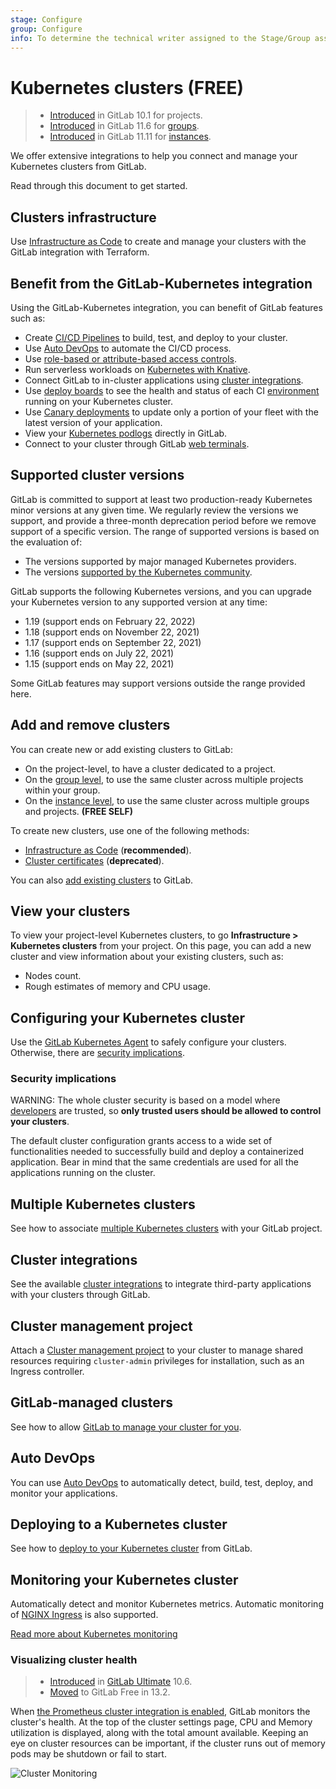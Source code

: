 ```yaml
---
stage: Configure
group: Configure
info: To determine the technical writer assigned to the Stage/Group associated with this page, see https://about.gitlab.com/handbook/engineering/ux/technical-writing/#assignments
---
```


# Kubernetes clusters **(FREE)**

> - [Introduced](https://gitlab.com/gitlab-org/gitlab-foss/-/issues/35954) in GitLab 10.1 for projects.
> - [Introduced](https://gitlab.com/gitlab-org/gitlab-foss/-/issues/34758) in
>   GitLab 11.6 for [groups](../../group/clusters/index.md).
> - [Introduced](https://gitlab.com/gitlab-org/gitlab-foss/-/issues/39840) in
>   GitLab 11.11 for [instances](../../instance/clusters/index.md).

We offer extensive integrations to help you connect and manage your Kubernetes clusters from GitLab.

Read through this document to get started.

## Clusters infrastructure

Use [Infrastructure as Code](../../infrastructure) to create and manage your clusters with the GitLab integration with Terraform.

## Benefit from the GitLab-Kubernetes integration

Using the GitLab-Kubernetes integration, you can benefit of GitLab
features such as:

- Create [CI/CD Pipelines](../../../ci/pipelines/index.md) to build, test, and deploy to your cluster.
- Use [Auto DevOps](#auto-devops) to automate the CI/CD process.
- Use [role-based or attribute-based access controls](cluster_access.md).
- Run serverless workloads on [Kubernetes with Knative](serverless/index.md).
- Connect GitLab to in-cluster applications using [cluster integrations](../../clusters/integrations.md).
- Use [deploy boards](../deploy_boards.md) to see the health and status of each CI [environment](../../../ci/environments/index.md) running on your Kubernetes cluster.
- Use [Canary deployments](../canary_deployments.md) to update only a portion of your fleet with the latest version of your application.
- View your [Kubernetes podlogs](kubernetes_pod_logs.md) directly in GitLab.
- Connect to your cluster through GitLab [web terminals](deploy_to_cluster.md#web-terminals-for-kubernetes-clusters).

## Supported cluster versions

GitLab is committed to support at least two production-ready Kubernetes minor
versions at any given time. We regularly review the versions we support, and
provide a three-month deprecation period before we remove support of a specific
version. The range of supported versions is based on the evaluation of:

- The versions supported by major managed Kubernetes providers.
- The versions [supported by the Kubernetes community](https://kubernetes.io/releases/version-skew-policy/#supported-versions).

GitLab supports the following Kubernetes versions, and you can upgrade your
Kubernetes version to any supported version at any time:

- 1.19 (support ends on February 22, 2022)
- 1.18 (support ends on November 22, 2021)
- 1.17 (support ends on September 22, 2021)
- 1.16 (support ends on July 22, 2021)
- 1.15 (support ends on May 22, 2021)

Some GitLab features may support versions outside the range provided here.

## Add and remove clusters

You can create new or add existing clusters to GitLab:

- On the project-level, to have a cluster dedicated to a project.
- On the [group level](../../group/clusters/index.md), to use the same cluster across multiple projects within your group.
- On the [instance level](../../instance/clusters/index.md), to use the same cluster across multiple groups and projects. **(FREE SELF)**

To create new clusters, use one of the following methods:

- [Infrastructure as Code](../../infrastructure/index.md) (**recommended**).
- [Cluster certificates](add_remove_clusters.md) (**deprecated**).

You can also [add existing clusters](add_existing_cluster.md) to GitLab.

## View your clusters

To view your project-level Kubernetes clusters, to go **Infrastructure > Kubernetes clusters**
from your project. On this page, you can add a new cluster
and view information about your existing clusters, such as:

- Nodes count.
- Rough estimates of memory and CPU usage.

## Configuring your Kubernetes cluster

Use the [GitLab Kubernetes Agent](../../clusters/agent/index.md) to safely
configure your clusters. Otherwise, there are [security implications](#security-implications).

### Security implications

WARNING:
The whole cluster security is based on a model where [developers](../../permissions.md)
are trusted, so **only trusted users should be allowed to control your clusters**.

The default cluster configuration grants access to a wide set of
functionalities needed to successfully build and deploy a containerized
application. Bear in mind that the same credentials are used for all the
applications running on the cluster.

## Multiple Kubernetes clusters

See how to associate [multiple Kubernetes clusters](multiple_kubernetes_clusters.md)
with your GitLab project.

## Cluster integrations

See the available [cluster integrations](../../clusters/integrations.md)
to integrate third-party applications with your clusters through GitLab.

## Cluster management project

Attach a [Cluster management project](../../clusters/management_project.md)
to your cluster to manage shared resources requiring `cluster-admin` privileges for
installation, such as an Ingress controller.

## GitLab-managed clusters

See how to allow [GitLab to manage your cluster for you](gitlab_managed_clusters.md).

## Auto DevOps

You can use [Auto DevOps](../../../topics/autodevops/index.md) to automatically
detect, build, test, deploy, and monitor your applications.

## Deploying to a Kubernetes cluster

See how to [deploy to your Kubernetes cluster](deploy_to_cluster.md) from GitLab.

## Monitoring your Kubernetes cluster

Automatically detect and monitor Kubernetes metrics. Automatic monitoring of
[NGINX Ingress](../integrations/prometheus_library/nginx.md) is also supported.

[Read more about Kubernetes monitoring](../integrations/prometheus_library/kubernetes.md)

### Visualizing cluster health

> - [Introduced](https://gitlab.com/gitlab-org/gitlab/-/merge_requests/4701) in [GitLab Ultimate](https://about.gitlab.com/pricing/) 10.6.
> - [Moved](https://gitlab.com/gitlab-org/gitlab/-/issues/208224) to GitLab Free in 13.2.

When [the Prometheus cluster integration is enabled](../../clusters/integrations.md#prometheus-cluster-integration), GitLab monitors the cluster's health. At the top of the cluster settings page, CPU and Memory utilization is displayed, along with the total amount available. Keeping an eye on cluster resources can be important, if the cluster runs out of memory pods may be shutdown or fail to start.

![Cluster Monitoring](img/k8s_cluster_monitoring.png)
